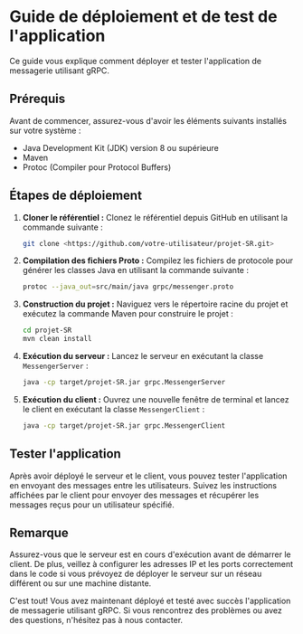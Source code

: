
# Guide de déploiement et de test de l'application

Ce guide vous explique comment déployer et tester l'application de messagerie utilisant gRPC.

## Prérequis

Avant de commencer, assurez-vous d'avoir les éléments suivants installés sur votre système :

- Java Development Kit (JDK) version 8 ou supérieure
- Maven
- Protoc (Compiler pour Protocol Buffers)

## Étapes de déploiement

1. **Cloner le référentiel :** Clonez le référentiel depuis GitHub en utilisant la commande suivante :
    
    ```bash
    git clone <https://github.com/votre-utilisateur/projet-SR.git>
    
    ```
    
2. **Compilation des fichiers Proto :** Compilez les fichiers de protocole pour générer les classes Java en utilisant la commande suivante :
    
    ```bash
    protoc --java_out=src/main/java grpc/messenger.proto
    
    ```
    
3. **Construction du projet :** Naviguez vers le répertoire racine du projet et exécutez la commande Maven pour construire le projet :
    
    ```bash
    cd projet-SR
    mvn clean install
    
    ```
    
4. **Exécution du serveur :** Lancez le serveur en exécutant la classe `MessengerServer` :
    
    ```bash
    java -cp target/projet-SR.jar grpc.MessengerServer
    
    ```
    
5. **Exécution du client :** Ouvrez une nouvelle fenêtre de terminal et lancez le client en exécutant la classe `MessengerClient` :
    
    ```bash
    java -cp target/projet-SR.jar grpc.MessengerClient
    
    ```
    

## Tester l'application

Après avoir déployé le serveur et le client, vous pouvez tester l'application en envoyant des messages entre les utilisateurs. Suivez les instructions affichées par le client pour envoyer des messages et récupérer les messages reçus pour un utilisateur spécifié.

## Remarque

Assurez-vous que le serveur est en cours d'exécution avant de démarrer le client. De plus, veillez à configurer les adresses IP et les ports correctement dans le code si vous prévoyez de déployer le serveur sur un réseau différent ou sur une machine distante.

C'est tout! Vous avez maintenant déployé et testé avec succès l'application de messagerie utilisant gRPC. Si vous rencontrez des problèmes ou avez des questions, n'hésitez pas à nous contacter.
